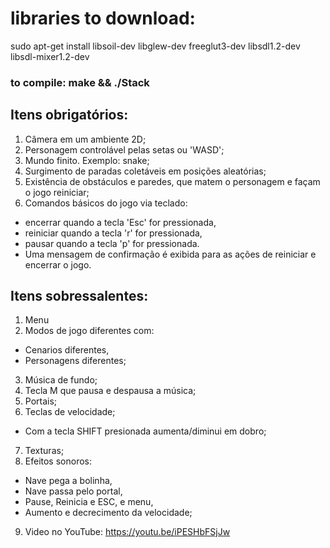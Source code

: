 
# libraries to download: 

sudo apt-get install libsoil-dev libglew-dev freeglut3-dev libsdl1.2-dev libsdl-mixer1.2-dev

### to compile: make && ./Stack

## Itens obrigatórios: 

1. Câmera em um ambiente 2D;
2. Personagem controlável pelas setas ou 'WASD';
3.	Mundo finito. Exemplo: snake;
4.	Surgimento de paradas coletáveis em posições aleatórias;
5. Existência de obstáculos e paredes, que matem o personagem e façam o jogo reiniciar;
6.	Comandos básicos do jogo via teclado:
 * encerrar quando a tecla 'Esc' for pressionada,
 * reiniciar quando a tecla 'r' for pressionada,
 * pausar quando a tecla 'p' for pressionada.
 * Uma mensagem de confirmação é exibida para as ações de reiniciar e encerrar o jogo.


## Itens sobressalentes:

1. Menu
2. Modos de jogo diferentes com:
 * Cenarios diferentes,
 * Personagens diferentes;
3. Música de fundo;
4. Tecla M que pausa e despausa a música; 
5. Portais;
6. Teclas de velocidade;
 * Com a tecla SHIFT presionada aumenta/diminui em dobro;
7. Texturas;
8. Efeitos sonoros:
 * Nave pega a bolinha,
 * Nave passa pelo portal,
 * Pause, Reinicia e ESC, e menu,
 * Aumento e decrecimento da velocidade;
9. Video no YouTube: https://youtu.be/iPESHbFSjJw
